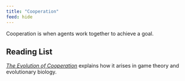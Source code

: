 ```yaml
---
title: "Cooperation"
feed: hide
---
```


Cooperation is when agents work together to achieve a goal.

## Reading List

_[The Evolution of Cooperation](https://www.worldcat.org/title/evolution-of-cooperation/oclc/799597266&referer=brief_results)_ explains how it arises in game theory and evolutionary biology.